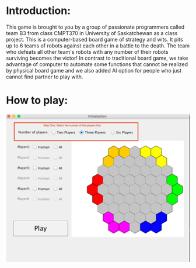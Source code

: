 # Introduction:
This game is brought to you by a group of passionate programmers called team B3 from class CMPT370 in University of Saskatchewan as a class project.
This is a computer-based board game of strategy and wits. It pits up to 6 teams of robots against each other in a battle to the death. The team who defeats all other team's robots with any number of their robots surviving becomes the victor! In contrast to traditional board game, we take advantage of computer to automate some functions that cannot be realized by physical board game and we also added AI option for people who just cannot find partner to play with.

# How to play: 
![1](1.png)
